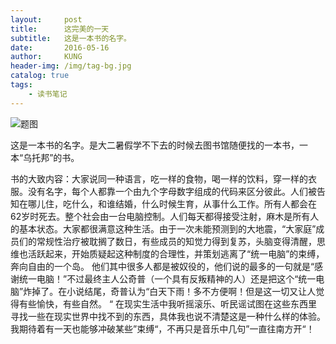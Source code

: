 ```yaml
---
layout:     post
title:      这完美的一天
subtitle:   这是一本书的名字。
date:       2016-05-16
author:     KUNG
header-img: /img/tag-bg.jpg
catalog: true
tags:
    - 读书笔记
---
```


![题图](https://img1.doubanio.com/lpic/s8966819.jpg)

这是一本书的名字。是大二暑假学不下去的时候去图书馆随便找的一本书，一本“乌托邦”的书。


书的大致内容：大家说同一种语言，吃一样的食物，喝一样的饮料，穿一样的衣服。没有名字，每个人都靠一个由九个字母数字组成的代码来区分彼此。人们被告知在哪儿住，吃什么，和谁结婚，什么时候生育，从事什么工作。所有人都会在62岁时死去。整个社会由一台电脑控制。人们每天都得接受注射，麻木是所有人的基本状态。大家都很满意这种生活。由于一次未能预测到的大地震，“大家庭”成员们的常规性治疗被耽搁了数日，有些成员的知觉力得到复苏，头脑变得清醒，思维也活跃起来，开始质疑起这种制度的合理性，并策划逃离了“统一电脑”的束缚，奔向自由的一个岛。
他们其中很多人都是被奴役的，他们说的最多的一句就是“感谢统一电脑！”不过最终主人公奇普（一个具有反叛精神的人）还是把这个“统一电脑”炸掉了。在小说结尾，奇普认为“白天下雨！多不方便啊！但是这一切又让人觉得有些愉快，有些自然。 “
在现实生活中我听摇滚乐、听民谣试图在这些东西里寻找一些在现实世界中找不到的东西，具体我也说不清楚这是一种什么样的体验。我期待着有一天也能够冲破某些”束缚“，不再只是音乐中几句”一直往南方开“！